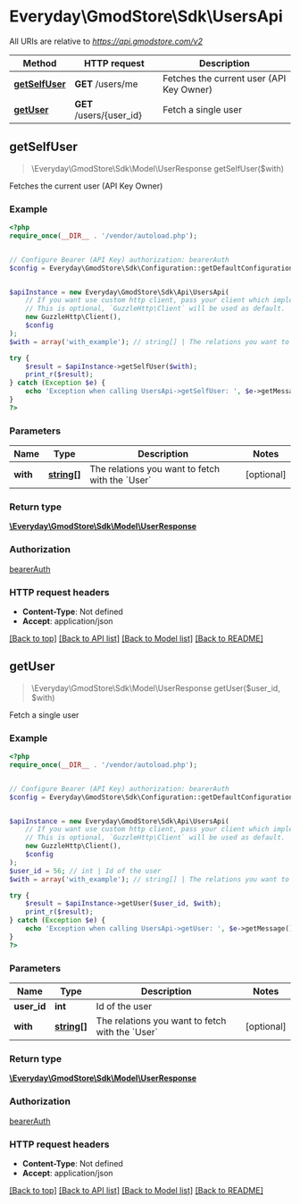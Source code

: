 # Everyday\GmodStore\Sdk\UsersApi

All URIs are relative to *https://api.gmodstore.com/v2*

Method | HTTP request | Description
------------- | ------------- | -------------
[**getSelfUser**](UsersApi.md#getSelfUser) | **GET** /users/me | Fetches the current user (API Key Owner)
[**getUser**](UsersApi.md#getUser) | **GET** /users/{user_id} | Fetch a single user



## getSelfUser

> \Everyday\GmodStore\Sdk\Model\UserResponse getSelfUser($with)

Fetches the current user (API Key Owner)

### Example

```php
<?php
require_once(__DIR__ . '/vendor/autoload.php');


// Configure Bearer (API Key) authorization: bearerAuth
$config = Everyday\GmodStore\Sdk\Configuration::getDefaultConfiguration()->setAccessToken('YOUR_ACCESS_TOKEN');


$apiInstance = new Everyday\GmodStore\Sdk\Api\UsersApi(
    // If you want use custom http client, pass your client which implements `GuzzleHttp\ClientInterface`.
    // This is optional, `GuzzleHttp\Client` will be used as default.
    new GuzzleHttp\Client(),
    $config
);
$with = array('with_example'); // string[] | The relations you want to fetch with the `User`

try {
    $result = $apiInstance->getSelfUser($with);
    print_r($result);
} catch (Exception $e) {
    echo 'Exception when calling UsersApi->getSelfUser: ', $e->getMessage(), PHP_EOL;
}
?>
```

### Parameters


Name | Type | Description  | Notes
------------- | ------------- | ------------- | -------------
 **with** | [**string[]**](../Model/string.md)| The relations you want to fetch with the &#x60;User&#x60; | [optional]

### Return type

[**\Everyday\GmodStore\Sdk\Model\UserResponse**](../Model/UserResponse.md)

### Authorization

[bearerAuth](../../README.md#bearerAuth)

### HTTP request headers

- **Content-Type**: Not defined
- **Accept**: application/json

[[Back to top]](#) [[Back to API list]](../../README.md#documentation-for-api-endpoints)
[[Back to Model list]](../../README.md#documentation-for-models)
[[Back to README]](../../README.md)


## getUser

> \Everyday\GmodStore\Sdk\Model\UserResponse getUser($user_id, $with)

Fetch a single user

### Example

```php
<?php
require_once(__DIR__ . '/vendor/autoload.php');


// Configure Bearer (API Key) authorization: bearerAuth
$config = Everyday\GmodStore\Sdk\Configuration::getDefaultConfiguration()->setAccessToken('YOUR_ACCESS_TOKEN');


$apiInstance = new Everyday\GmodStore\Sdk\Api\UsersApi(
    // If you want use custom http client, pass your client which implements `GuzzleHttp\ClientInterface`.
    // This is optional, `GuzzleHttp\Client` will be used as default.
    new GuzzleHttp\Client(),
    $config
);
$user_id = 56; // int | Id of the user
$with = array('with_example'); // string[] | The relations you want to fetch with the `User`

try {
    $result = $apiInstance->getUser($user_id, $with);
    print_r($result);
} catch (Exception $e) {
    echo 'Exception when calling UsersApi->getUser: ', $e->getMessage(), PHP_EOL;
}
?>
```

### Parameters


Name | Type | Description  | Notes
------------- | ------------- | ------------- | -------------
 **user_id** | **int**| Id of the user |
 **with** | [**string[]**](../Model/string.md)| The relations you want to fetch with the &#x60;User&#x60; | [optional]

### Return type

[**\Everyday\GmodStore\Sdk\Model\UserResponse**](../Model/UserResponse.md)

### Authorization

[bearerAuth](../../README.md#bearerAuth)

### HTTP request headers

- **Content-Type**: Not defined
- **Accept**: application/json

[[Back to top]](#) [[Back to API list]](../../README.md#documentation-for-api-endpoints)
[[Back to Model list]](../../README.md#documentation-for-models)
[[Back to README]](../../README.md)


